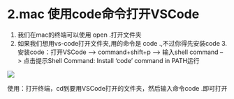 # 2.mac 使用code命令打开VSCode

1. 我们在mac的终端可以使用 open .打开文件夹
2. 如果我们想用vs-code打开文件夹,用的命令是 code .,不过你得先安装code
3.安装code：打开VSCode –> command+shift+p –> 输入shell command –> 点击提示Shell Command: Install ‘code’ command in PATH运行

![](https://gitee.com/hello_hww/img/raw/master/img1/20200807111129.png)

使用：打开终端，cd到要用VSCode打开的文件夹，然后输入命令code .即可打开

